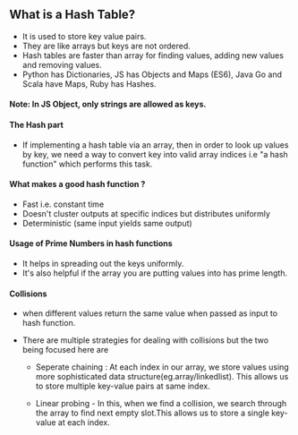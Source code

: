 ## What is a Hash Table?

- It is used to store key value pairs.
- They are like arrays but keys are not ordered.
- Hash tables are faster than array for finding values, adding new values and removing values.
- Python has Dictionaries, JS has Objects and Maps (ES6), Java Go and Scala have Maps, Ruby has Hashes.

#### Note: In JS Object, only strings are allowed as keys.

#### The Hash part

- If implementing a hash table via an array, then in order to look up values by key, we need a way to convert key into valid
  array indices i.e "a hash function" which performs this task.

#### What makes a good hash function ?

- Fast i.e. constant time
- Doesn't cluster outputs at specific indices but distributes uniformly
- Deterministic (same input yields same output)

#### Usage of Prime Numbers in hash functions

- It helps in spreading out the keys uniformly.
- It's also helpful if the array you are putting values into has prime length.

#### Collisions

- when different values return the same value when passed as input to hash function.
- There are multiple strategies for dealing with collisions but the two being focused here are

  - Seperate chaining : At each index in our array, we store values using more sophisticated data structure(eg.array/linkedlist). This allows us to store multiple key-value pairs at same index.

  - Linear probing - In this, when we find a collision, we search through the array to find next empty slot.This allows us to store a single key-value at each index.
